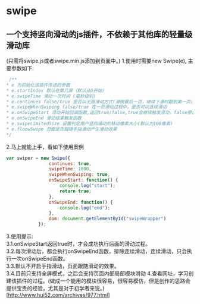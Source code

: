 # swipe
## 一个支持竖向滑动的js插件，不依赖于其他库的轻量级滑动库
(只需将swipe.js或者swipe.min.js添加到页面中。)
1.使用时需要new Swipe(e), 主要参数如下:
```javascript
 /**
* e 为初始化该插件传进的参数
* e.startIndex 默认在第几屏（默认从0开始）
* e.swipeTime 滑动一次时间 (毫秒级别)
* e.continues false/true 是否以无限滑动方式(滑倒最后一页，继续下滑时翻到第一页)
* e.swipeWhenSwiping false/true 在一页滑动过程中，是否可以连续滑动
* e.onSwipeStart 滑动开始回调函数,返回true/false,true会继续触发滑动，false停止该动作
* e.onSwipeEnd 滑动结束触发函数
* e.swipeLimitedSize 设置判定用户竖向滑动的移动像素大小(默认为100像素)
* e.floowSwipe 页面是否跟随手指滑动产生滑动效果
*/
```
2.马上就能上手，看如下使用案例
```javascript
var swiper = new Swipe({
            	continues: true, 
            	swipeTime: 1000,
            	swipeWhenSwiping: true,
            	onSwipeStart: function() {
            		console.log("start");
            		return true;
            	},
            	onSwipeEnd: function() {
            		console.log("end");
            	},
            	dom: document.getElementById("swipeWrapper")
            });
```
3.使用提示:<br/>
3.1.onSwipeStart返回true时，才会成功执行后面的滑动过程。<br/>
3.2.每次滑动后，都会执行onSwipeEnd函数，排除连续滑动，连续滑动，只会执行一次onSwipeEnd函数。<br/>
3.3.默认不开启手指滑动，页面跟随滑动的效果。<br/>
3.4.目前只支持全屏模式，之后会支持页面内部局部模块滑动
4.查看网址，学习创建该插件的过程。(做成一个能用的模块很容易，很容易模仿，但是创作的思路会提供宝贵的经验，尤其是对于初学者来说。)<br/>
[http://www.hui52.com/archives/977.html]<br/>
